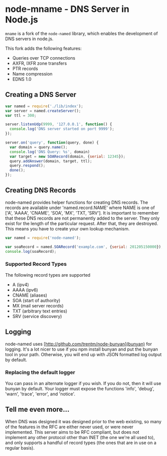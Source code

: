 # node-mname - DNS Server in Node.js

`mname` is a fork of the `node-named` library, which enables the development of
DNS servers in node.js.

This fork adds the following features:
 - Queries over TCP connections
 - AXFR, IXFR zone transfers
 - PTR records
 - Name compression
 - EDNS 1.0

## Creating a DNS Server

```js
var named = require('./lib/index');
var server = named.createServer();
var ttl = 300;

server.listenUdp(9999, '127.0.0.1', function() {
  console.log('DNS server started on port 9999');
});

server.on('query', function(query, done) {
  var domain = query.name();
  console.log('DNS Query: %s', domain)
  var target = new SOARecord(domain, {serial: 12345});
  query.addAnswer(domain, target, ttl);
  query.respond();
  done();
});
```

## Creating DNS Records

node-named provides helper functions for creating DNS records.
The records are available under 'named.record.NAME' where NAME is one
of ['A', 'AAAA', 'CNAME', 'SOA', 'MX', 'TXT, 'SRV']. It is important to
remember that these DNS records are not permanently added to the server.
They only exist for the length of the particular request. After that, they are
destroyed. This means you have to create your own lookup mechanism.

```js
var named = require('node-named');

var soaRecord = named.SOARecord('example.com', {serial: 201205150000});
console.log(soaRecord);
```

### Supported Record Types

The following record types are supported

 * A (ipv4)
 * AAAA (ipv6)
 * CNAME (aliases)
 * SOA (start of authority)
 * MX (mail server records)
 * TXT (arbitrary text entries)
 * SRV (service discovery)

## Logging

node-named uses [http://github.com/trentm/node-bunyan](bunyan) for logging.
It's a lot nicer to use if you npm install bunyan and put the bunyan tool in
your path. Otherwise, you will end up with JSON formatted log output by default.

### Replacing the default logger

You can pass in an alternate logger if you wish. If you do not, then it will use
bunyan by default. Your logger must expose the functions 'info', 'debug',
'warn', 'trace', 'error', and 'notice'.

## Tell me even more...

When DNS was designed it was designed prior
to the web existing, so many of the features in the RFC are either never used,
or were never implemented. This server aims to be RFC compliant, but does not
implement any other protocol other than INET (the one we're all used to), and
only supports a handful of record types (the ones that are in use on a regular
basis).
